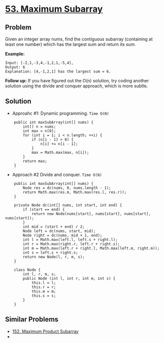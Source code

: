 # <a href=''>53. Maximum Subarray</a>

## Problem
Given an integer array nums, find the contiguous subarray (containing at least one number) which has the largest 
sum and return its sum.

<strong>Example:</strong>
```
Input: [-2,1,-3,4,-1,2,1,-5,4],
Output: 6
Explanation: [4,-1,2,1] has the largest sum = 6.
```

<strong>Follow up:</strong>
If you have figured out the O(n) solution, try coding another solution using the divide and conquer approach, which 
is more subtle.

## Solution
- Approahc #1: Dynamic programming. ```Time O(N)```
```
    public int maxSubArray(int[] nums) {
        int[] n = nums;
        int max = n[0];
        for (int i = 1; i < n.length; ++i) {
            if (n[i - 1] > 0) {
                n[i] += n[i - 1];
            }
            max = Math.max(max, n[i]);
        }
        return max;
    }
```

- Approach #2 Divide and conquer. ```Time O(N)```
```
    public int maxSubArray(int[] nums) {
        Node res = dc(nums, 0, nums.length - 1);
        return Math.max(res.m, Math.max(res.l, res.r));
    }
    
    private Node dc(int[] nums, int start, int end) {
        if (start == end) {
            return new Node(nums[start], nums[start], nums[start], nums[start]);
        }
        int mid = (start + end) / 2;
        Node left = dc(nums, start, mid);
        Node right = dc(nums, mid + 1, end);
        int l = Math.max(left.l, left.s + right.l);
        int r = Math.max(right.r, left.r + right.s);
        int m = Math.max(left.r + right.l, Math.max(left.m, right.m));
        int s = left.s + right.s;
        return new Node(l, r, m, s);
    }
    
    class Node {
        int l, r, m, s;
        public Node (int l, int r, int m, int s) {
            this.l = l;
            this.r = r;
            this.m = m;
            this.s = s;
        }
    }
```

## Similar Problems
- <a href='https://github.com/DongZhuoran/LeetCode/blob/master/problems/152.%20Maximum%20Product%20Subarray.md'>152. Maximum Product Subarray</a>
- <a href=''></a>
